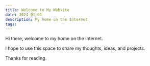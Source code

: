 ```yaml
---
title: Welcome to My Website
date: 2024-01-01
description: My home on the Internet
tags:
---
```


Hi there, welcome to my home on the Internet.

I hope to use this space to share my thoughts, ideas, and projects.

Thanks for reading.
